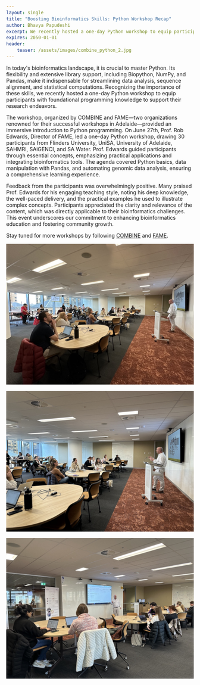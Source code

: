 ```yaml
---
layout: single
title: "Boosting Bioinformatics Skills: Python Workshop Recap"
author: Bhavya Papudeshi
excerpt: We recently hosted a one-day Python workshop to equip participants with foundational programming knowledge to support their research endeavors.
expires: 2050-01-01
header:
    teaser: /assets/images/combine_python_2.jpg
---
```


In today's bioinformatics landscape, it is crucial to master Python. Its flexibility and extensive library support, including Biopython, NumPy, and Pandas, make it indispensable for streamlining data analysis, sequence alignment, and statistical computations. Recognizing the importance of these skills, we recently hosted a one-day Python workshop to equip participants with foundational programming knowledge to support their research endeavors.

The workshop, organized by COMBINE and FAME—two organizations renowned for their successful workshops in Adelaide—provided an immersive introduction to Python programming. On June 27th, Prof. Rob Edwards, Director of FAME, led a one-day Python workshop, drawing 30 participants from Flinders University, UniSA, University of Adelaide, SAHMRI, SAiGENCI, and SA Water. Prof. Edwards guided participants through essential concepts, emphasizing practical applications and integrating bioinformatics tools. The agenda covered Python basics, data manipulation with Pandas, and automating genomic data analysis, ensuring a comprehensive learning experience.

Feedback from the participants was overwhelmingly positive. Many praised Prof. Edwards for his engaging teaching style, noting his deep knowledge, the well-paced delivery, and the practical examples he used to illustrate complex concepts. Participants appreciated the clarity and relevance of the content, which was directly applicable to their bioinformatics challenges. This event underscores our commitment to enhancing bioinformatics education and fostering community growth.

Stay tuned for more workshops by following [COMBINE](https://www.combine.org.au) and [FAME](https://fame.flinders.edu.au).

![](/assets/images/combine_python_1.jpg)

![](/assets/images/combine_python_2.jpg)

![](/assets/images/combine_python_3.jpg)